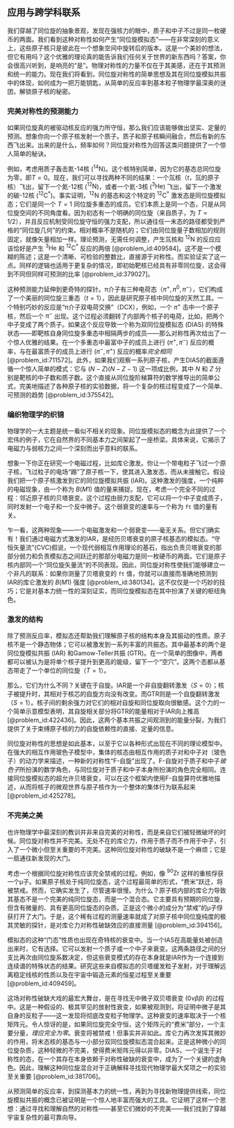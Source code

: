 ## 应用与跨学科联系

我们穿越了同位旋的抽象景观，发现在强核力的眼中，质子和中子不过是同一枚硬币的两面。我们看到这种对称性如何产生“同位旋模拟态”——在非常深刻的意义上，这些原子核只是彼此在一个想象空间中旋转后的版本。这是一个美妙的想法，但它有用吗？这个优雅的理论真的能告诉我们任何关于世界的新东西吗？答案，你会很高兴听到，是响亮的“是”。物理对称性的力量不仅在于其美感，还在于其预测和统一的能力。现在我们将看到，同位旋对称性的简单思想及其在同位旋模拟共振中的体现，如何成为一把万能钥匙，从简单的反应率到基本粒子物理学最深奥的谜团，解锁原子核的秘密。

### 完美对称性的预测能力

如果同位旋真的被驱动核反应的强力所守恒，那么我们应该能够做出坚实、定量的预测。想象你向一个原子核发射一个质子。质子和原子核瞬间融合，然后有新的东西飞出来。出来的是什么，频率如何？同位旋对称性为回答这类问题提供了一个惊人简单的秘诀。

例如，考虑用质子轰击氮-14核 (${}^{14}\text{N}$)。这个核特别简单，因为它的基态总同位旋为零，即$T=0$。现在，我们可以寻找两种不同的结果：一个氚核（$t$，氚的原子核）飞出，留下一个氮-12核 (${}^{12}\text{N}$)，或者一个氦-3核 (${}^3\text{He}$) 飞出，留下一个激发的碳-12核 (${}^{12}\text{C}^*$)。事实证明，${}^{12}\text{N}$ 的基态和这个特定的 ${}^{12}\text{C}^*$ 激发态是同位旋模拟态；它们是同一个 $T=1$ 同位旋多重态的成员。它们本质上是同一个态，只是从同位旋空间的不同角度看。因为初态有一个明确的同位旋（来自质子，为 $T=1/2$），并且反应机制受同位旋守恒的强力支配，所以通往任一末态的路径都受到严格的“同位旋几何”的约束。相对概率不是随机的；它们由同位旋量子数相加的规则固定，就像矢量相加一样。理论预测，无需任何调整，产生氚核和 ${}^{12}\text{N}$ 的反应应该恰好是产生 ${}^3\text{He}$ 和 ${}^{12}\text{C}^*$ 反应的两倍 [@problem_id:409584]。这不是一个模糊的陈述；这是一个清晰、可检验的整数比，直接源于对称性。而实验证实了这一点。同样的逻辑也适用于更复杂的情况，即初始靶核已经具有非零同位旋，这会得到不同但同样可预测的比率 [@problem_id:379027]。

这种预测能力延伸到更奇特的探针。π介子有三种电荷态（${\pi}^+, {\pi}^0, {\pi}^-$），它们构成了一个美丽的同位旋三重态（$t=1$），因此是研究原子核中同位旋的天然工具。一个特别巧妙的反应是“π介子双电荷交换”（DCX），例如，一个 $\pi^+$ 击中一个原子核，然后一个 $\pi^-$ 出现。这个过程必须翻转了内部两个核子的电荷，比如，把两个中子变成了两个质子。如果这个反应导致一个称为双同位旋模拟态 (DIAS) 的特殊状态——即靶核自身同位旋多重态中相隔两步的成员——那么对称性再次给出了一个惊人优雅的结果。在一个多重态中最富中子的成员上进行 $(\pi^+, \pi^-)$ 反应的概率，与在最富质子的成员上进行 $(\pi^-, \pi^+)$ 反应的概率*完全相同* [@problem_id:711572]。此外，如果我们观察一系列原子核，产生DIAS的截面遵循一个惊人简单的模式：它与 $(N-Z)(N-Z-1)$ 这一项成比例，其中 $N$ 和 $Z$ 分别是靶核的中子数和质子数。这个直接从同位旋阶梯算符的数学推导出的简单公式，完美地描述了各种原子核的实验数据，将一个复杂的核过程变成了一个简单、可预测的趋势 [@problem_id:375542]。

### 编织物理学的织锦

物理学的一大主题是统一看似不相关的现象。同位旋模拟态的概念为此提供了一个宏伟的例子，它在自然界的不同基本力之间架起了一座桥梁。具体来说，它揭示了电磁力与弱核力之间一个深刻而出乎意料的联系。

想象一下你正在研究一个电磁过程，比如库仑激发。你让一个带电粒子飞过一个原子核，飞过粒子的电场“踢”了原子核一下，使其进入激发态，而从未接触它。假设我们把一个原子核激发到它的同位旋模拟共振 (IAR)。这种激发的强度，一个纯粹的电磁现象，由一个称为 $B(M1)$ 值的量来捕捉。现在，考虑一个完全不同的过程：邻近原子核的贝塔衰变。这个过程由弱力支配，它可以将一个中子变成质子，同时发射一个电子和一个反中微子。这个弱衰变的速率与一个称为 `ft` 值的量有关。

乍一看，这两种现象——一个电磁激发和一个弱衰变——毫无关系。但它们确实有！我们通过电磁方式激发的IAR，是经历贝塔衰变的原子核基态的模拟态。“守恒矢量流”(CVC)假说，一个现代弱相互作用理论的基石，指出负责贝塔衰变的那部分弱力和负责模拟态之间跃迁的那部分电磁力是同一枚硬币的两面。它们是原子核内部同一个“同位旋矢量流”的不同表现。因此，同位旋对称性使我们能够建立一个非凡的联系：如果你测量了贝塔衰变的 `ft` 值，你就可以直接而准确地预测到IAR的库仑激发的 $B(M1)$ 强度 [@problem_id:380134]。这不仅仅是一个巧妙的技巧；它是对基本力统一性的深刻证实，而同位旋模拟态在其中扮演了关键的枢纽角色。

### 激发的结构

除了预测反应率，模拟态还帮助我们理解原子核的结构本身及其振动的性质。原子核不是一个静态物体；它可以被激发到一系列丰富的共振态。其中最基本的两个是同位旋模拟共振 (IAR) 和Gamow-Teller共振 (GTR)。在一个简单的图像中，两者都可以被认为是将单个核子提升到更高的能级，留下一个“空穴”。这两个态都从基态带走了一个单位的同位旋（$T=1$）。

那么，它们为什么不同？关键在于自旋。IAR是一个非自旋翻转激发（$S=0$）；核子被提升时，其相对于核芯的自旋方向没有改变。而GTR则是一个自旋翻转激发（$S=1$）。核子间的剩余强力对它们的相对自旋和同位旋取向很敏感。这个力的一个简单示意模型表明，其自旋相关部分将GTR的能量相对于IAR向上推高 [@problem_id:422436]。因此，这两个基本共振之间观测到的能量分裂，为我们提供了关于束缚原子核的力的自旋依赖性的直接、定量的信息。

同位旋对称性的思想是如此基本，以至于它以各种形式出现在不同的理论模型中。在强大的相互作用玻色子模型中，集体的核态由相互作用的质子对和中子对（玻色子）的动力学来描述，一种新的对称性“F-自旋”出现了。F-自旋对于质子和中子*玻色子*所扮演的数学角色，与同位旋对于质子和中子本身所扮演的角色完全相同。连接同位旋模拟态的超允许贝塔衰变，可以在这个框架内使用F-自旋算符优雅地描述，从而将核子的微观世界与原子核作为一个整体的集体行为联系起来 [@problem_id:425278]。

### 不完美之美

也许物理学中最深刻的教训并非来自完美的对称性，而是来自它们被轻微破坏的时候。同位旋对称性并不完美。无处不在的库仑力，作用于质子而不作用于中子，引入了一个微小但至关重要的不完美。这种同位旋对称性的破缺不是一个麻烦；它是一扇通往新发现的大门。

考虑一个根据同位旋对称性应该完全禁戒的过程。例如，像 ${}^{90}\text{Zr}$ 这样的重核俘获一个μ子。如果原子核处于纯同位旋态，这个过程最简单的形式，“费米”跃迁，将被禁戒。然而，它确实发生了，尽管速率很慢。为什么？原子核内部的库仑力导致其基态不是一个完美的纯同位旋态，而是一个混合态。它主要具有预期的同位旋，但含有微量的、具有更高同位旋态的杂质。正是这个微小的成分为“禁戒”的μ子俘获打开了大门。于是，这个稀有过程的测量速率就成了对原子核中同位旋纯度的极其灵敏的探针，是对库仑力对称性破缺效应的直接测量 [@problem_id:394156]。

模拟态的这种“门态”性质也出现在奇特核的衰变中。当一个IAS在高能量处被创造出来时，它有选择。它可以发射一个质子或一个中子来衰变。这两条路径之间的分支比再次由同位旋系数决定，但这些衰变模式的存在本身就是IAR作为一个连接到连续谱的特殊状态的结果。研究这些来自模拟态的贝塔缓发粒子发射，对于理解远离稳定线核的性质以及在宇宙中锻造元素的恒星过程至关重要 [@problem_id:409459]。

这场对称性破缺大戏的最宏大舞台，是在寻找无中微子双贝塔衰变 ($0\nu\beta\beta$) 的过程中。这是一种假设的、极其罕见的放射性衰变，如果被观测到，将证明中微子是其自身的反粒子——这一发现将彻底改变粒子物理学。这种衰变的速率取决于一个核矩阵元。令人惊讶的是，如果同位旋完全守恒，这个矩阵元的“费米”部分，一个主要分量，*理应完全为零*。衰变将被禁戒！但事实并非如此。库仑力再次发挥其微妙的作用，将末态核的基态与一小部分双同位旋模拟态混合起来。正是这种微小的同位旋杂质，这种轻微的不完美，使得费米矩阵元得以非零。DIAS，一个诞生于对称性的态，在一个其存在本身依赖于对称性破缺的衰变中，成为了一个关键的虚角色。因此，理解这种同位旋混合对于正确解释寻找现代物理学最大奖项之一的实验至关重要 [@problem_id:381706]。

从预测简单的反应率，到探测基本力的统一性，再到为寻找新物理提供线索，同位旋模拟共振的概念已被证明是一个惊人地丰富而强大的工具。它证明了这样一个思想：通过寻找和理解自然的对称性——甚至它们微妙的不完美——我们找到了穿越宇宙复杂性的最可靠向导。